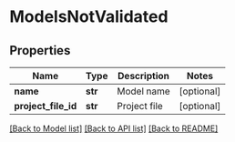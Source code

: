 # ModelsNotValidated

## Properties
Name | Type | Description | Notes
------------ | ------------- | ------------- | -------------
**name** | **str** | Model name | [optional] 
**project_file_id** | **str** | Project file | [optional] 

[[Back to Model list]](../README.md#documentation-for-models) [[Back to API list]](../README.md#documentation-for-api-endpoints) [[Back to README]](../README.md)


